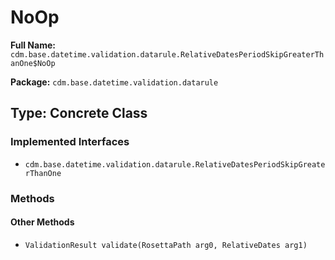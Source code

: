 # NoOp

**Full Name:** `cdm.base.datetime.validation.datarule.RelativeDatesPeriodSkipGreaterThanOne$NoOp`

**Package:** `cdm.base.datetime.validation.datarule`

## Type: Concrete Class

### Implemented Interfaces

- `cdm.base.datetime.validation.datarule.RelativeDatesPeriodSkipGreaterThanOne`

### Methods

#### Other Methods

- `ValidationResult validate(RosettaPath arg0, RelativeDates arg1)`

